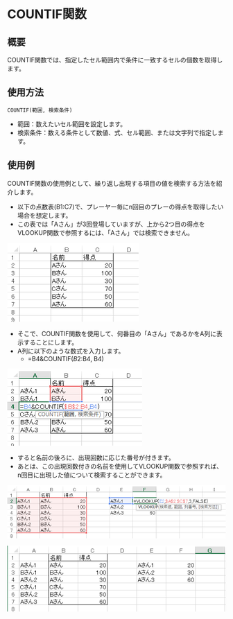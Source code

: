 # COUNTIF関数
## 概要
COUNTIF関数では、指定したセル範囲内で条件に一致するセルの個数を取得します。

## 使用方法
`COUNTIF(範囲, 検索条件)`
* 範囲：数えたいセル範囲を設定します。
* 検索条件：数える条件として数値、式、セル範囲、または文字列で指定します。

## 使用例
COUNTIF関数の使用例として、繰り返し出現する項目の値を検索する方法を紹介します。
* 以下の点数表(B1:C7)で、プレーヤー毎にn回目のプレーの得点を取得したい場合を想定します。
* この表では「Aさん」が3回登場していますが、上から2つ目の得点をVLOOKUP関数で参照するには、「Aさん」では検索できません。

![](image1.png)

* そこで、COUNTIF関数を使用して、何番目の「Aさん」であるかをA列に表示することにします。
* A列に以下のような数式を入力します。
  * =B4&COUNTIF($B$2:B4, B4)

![](image2.png)

* すると名前の後ろに、出現回数に応じた番号が付きます。
* あとは、この出現回数付きの名前を使用してVLOOKUP関数で参照すれば、n回目に出現した値について検索することができます。

![](image3.png)

![](image4.png)

